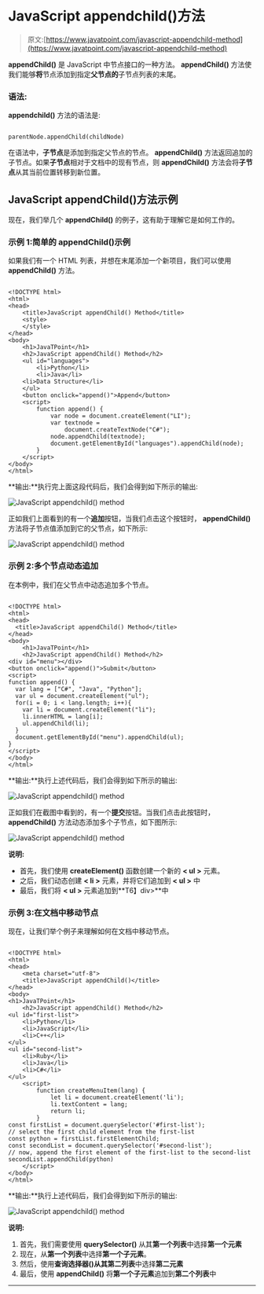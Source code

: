 # JavaScript appendchild()方法

> 原文:[https://www.javatpoint.com/javascript-appendchild-method](https://www.javatpoint.com/javascript-appendchild-method)

**appendChild()** 是 JavaScript 中节点接口的一种方法。 **appendChild()** 方法使我们能够**将**节点添加到指定**父节点的**子节点列表的末尾。

### 语法:

**appendchild()** 方法的语法是:

```

parentNode.appendChild(childNode)

```

在语法中，**子节点**是添加到指定父节点的节点。 **appendChild()** 方法返回追加的子节点。如果**子节点**相对于文档中的现有节点，则 **appendChild()** 方法会将**子节点**从其当前位置转移到新位置。

## JavaScript appendChild()方法示例

现在，我们举几个 **appendChild()** 的例子，这有助于理解它是如何工作的。

### 示例 1:简单的 appendChild()示例

如果我们有一个 HTML 列表，并想在末尾添加一个新项目，我们可以使用 **appendChild()** 方法。

```

<!DOCTYPE html>
<html>
<head>
    <title>JavaScript appendChild() Method</title>
    <style>
    </style>
</head> 
<body>
    <h1>JavaTPoint</h1>
    <h2>JavaScript appendChild() Method</h2>
    <ul id="languages">
        <li>Python</li>
        <li>Java</li>
	<li>Data Structure</li>
    </ul>
    <button onclick="append()">Append</button>
    <script>
        function append() {
            var node = document.createElement("LI");
            var textnode = 
                document.createTextNode("C#");
            node.appendChild(textnode);
            document.getElementById("languages").appendChild(node);
        }
    </script>
</body>
</html>

```

**输出:**执行完上面这段代码后，我们会得到如下所示的输出:

![JavaScript appendchild() method](../Images/7d5e828954147d89645d495726b80f47.png)

正如我们上面看到的有一个**追加**按钮，当我们点击这个按钮时， **appendChild()** 方法将子节点值添加到它的父节点，如下所示:

![JavaScript appendchild() method](../Images/df5328c66ad845197d549f0ab9643c74.png)

### 示例 2:多个节点动态追加

在本例中，我们在父节点中动态追加多个节点。

```

<!DOCTYPE html>
<html>
<head>
  <title>JavaScript appendChild() Method</title>
</head>
<body>
    <h1>JavaTPoint</h1>
    <h2>JavaScript appendChild() Method</h2>
<div id="menu"></div>
<button onclick="append()">Submit</button>
<script>
function append() {
  var lang = ["C#", "Java", "Python"];
  var ul = document.createElement("ul");
  for(i = 0; i < lang.length; i++){
    var li = document.createElement("li");
    li.innerHTML = lang[i];
    ul.appendChild(li);
  }
  document.getElementById("menu").appendChild(ul);
}
</script>
</body>
</html>

```

**输出:**执行上述代码后，我们会得到如下所示的输出:

![JavaScript appendchild() method](../Images/2c1843bc4dc951344479bbaf0b8068fb.png)

正如我们在截图中看到的，有一个**提交**按钮。当我们点击此按钮时， **appendChild()** 方法动态添加多个子节点，如下图所示:

![JavaScript appendchild() method](../Images/f9d1b4f4574cebb021d5273a4c1f3376.png)

**说明:**

*   首先，我们使用 **createElement()** 函数创建一个新的 **< ul >** 元素。
*   之后，我们动态创建 **< li >** 元素，并将它们追加到 **< ul >** 中
*   最后，我们将 **< ul >** 元素追加到**T6】div>**中

### 示例 3:在文档中移动节点

现在，让我们举个例子来理解如何在文档中移动节点。

```

<!DOCTYPE html>
<html>
<head>
    <meta charset="utf-8">
    <title>JavaScript appendChild()</title>
</head>
<body>
<h1>JavaTPoint</h1>
    <h2>JavaScript appendChild() Method</h2>
<ul id="first-list">
    <li>Python</li>
    <li>JavaScript</li>
    <li>C++</li>
</ul>
<ul id="second-list">
    <li>Ruby</li>
    <li>Java</li>
    <li>C#</li>
</ul>
    <script>
        function createMenuItem(lang) {
            let li = document.createElement('li');
            li.textContent = lang;
            return li;
        }
const firstList = document.querySelector('#first-list');
// select the first child element from the first-list
const python = firstList.firstElementChild;
const secondList = document.querySelector('#second-list');
// now, append the first element of the first-list to the second-list
secondList.appendChild(python)
    </script>
</body>
</html>

```

**输出:**执行上述代码后，我们会得到如下所示的输出:

![JavaScript appendchild() method](../Images/565d09f5ee4cdb836d20325c8cc661c0.png)

**说明:**

1.  首先，我们需要使用 **querySelector()** 从其**第一个列表**中选择**第一个元素**
2.  现在，从**第一个列表**中选择**第一个子元素**。
3.  然后，使用**查询选择器()**从其**第二列表**中选择**第二元素**
4.  最后，使用 **appendChild()** 将**第一个子元素**追加到**第二个列表**中

* * *